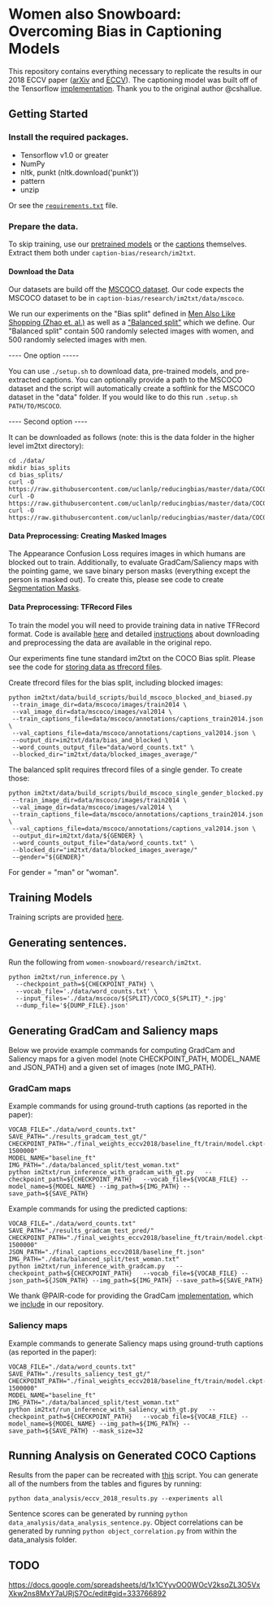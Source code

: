 # Women also Snowboard: Overcoming Bias in Captioning Models 

This repository contains everything necessary to replicate the results in our 2018 ECCV paper ([arXiv](https://arxiv.org/abs/1803.09797) and [ECCV](http://openaccess.thecvf.com/content_ECCV_2018/papers/Lisa_Anne_Hendricks_Women_also_Snowboard_ECCV_2018_paper.pdf)). The captioning model was built off of the Tensorflow [implementation](https://github.com/tensorflow/models/tree/master/research/im2txt). Thank you to the original author @cshallue.

## Getting Started

### Install the required packages.

- Tensorflow v1.0 or greater
- NumPy
- nltk, punkt (nltk.download('punkt'))
- pattern
- unzip

Or see the [`requirements.txt`](../../requirements.txt) file.

### Prepare the data.

To skip training, use our [pretrained models](https://people.eecs.berkeley.edu/~lisa_anne/snowboard_misc/final_weights_eccv2018.zip) or the [captions](https://people.eecs.berkeley.edu/~lisa_anne/snowboard_misc/final_captions_eccv2018.zip) themselves. Extract them both under `caption-bias/research/im2txt`.

#### Download the Data

Our datasets are build off the [
MSCOCO dataset](http://cocodataset.org/#download).  Our code expects the MSCOCO dataset to be in `caption-bias/research/im2txt/data/mscoco`.

We run our experiments on the "Bias split" defined in [Men Also Like Shopping (Zhao et. al.)](https://github.com/uclanlp/reducingbias.git) as well as a ["Balanced split"](data/balanced_split/) which we define.  Our "Balanced split" contain 500 randomly selected images with women, and 500 randomly selected images with men. 

---- One option ----- 

You can use `./setup.sh` to download data, pre-trained models, and pre-extracted captions.  You can optionally provide a path to the MSCOCO dataset and the script will automatically create a softlink for the MSCOCO dataset in the "data" folder.  If you would like to do this run `.setup.sh PATH/TO/MSCOCO`.

---- Second option ---- 

It can be downloaded as follows (note: this is the data folder in the higher level im2txt directory):

```
cd ./data/
mkdir bias_splits
cd bias_splits/
curl -O https://raw.githubusercontent.com/uclanlp/reducingbias/master/data/COCO/dev.data
curl -O https://raw.githubusercontent.com/uclanlp/reducingbias/master/data/COCO/train.data
curl -O https://raw.githubusercontent.com/uclanlp/reducingbias/master/data/COCO/test.data
```

#### Data Preprocessing: Creating Masked Images

The Appearance Confusion Loss requires images in which humans are blocked out to train.  Additionally, to evaluate GradCam/Saliency maps with the pointing game, we save binary person masks (everything except the person is masked out).  To create this, please see code to create [Segmentation Masks](scripts/SegmentationMasks.ipynb).

#### Data Preprocessing: TFRecord Files

To train the model you will need to provide training data in native TFRecord format. Code is available [here](im2txt/data/download_and_preprocess_mscoco.sh) and detailed [instructions](https://github.com/tensorflow/models/tree/master/research/im2txt#prepare-the-training-data) about downloading and preprocessing the data are available in the original repo.

Our experiments fine tune standard im2txt on the COCO Bias split. Please see the code for [storing data as tfrecord files](im2txt/data/build_scripts/).

Create tfrecord files for the bias split, including blocked images:
```
python im2txt/data/build_scripts/build_mscoco_blocked_and_biased.py
 --train_image_dir=data/mscoco/images/train2014 \
 --val_image_dir=data/mscoco/images/val2014 \
 --train_captions_file=data/mscoco/annotations/captions_train2014.json \
 --val_captions_file=data/mscoco/annotations/captions_val2014.json \
 --output_dir=im2txt/data/bias_and_blocked \
 --word_counts_output_file="data/word_counts.txt" \
 --blocked_dir="im2txt/data/blocked_images_average/"
```

The balanced split requires tfrecord files of a single gender. To create those:
```
python im2txt/data/build_scripts/build_mscoco_single_gender_blocked.py
 --train_image_dir=data/mscoco/images/train2014 \
 --val_image_dir=data/mscoco/images/val2014 \
 --train_captions_file=data/mscoco/annotations/captions_train2014.json \
 --val_captions_file=data/mscoco/annotations/captions_val2014.json \
 --output_dir=im2txt/data/${GENDER} \
 --word_counts_output_file="data/word_counts.txt" \
 --blocked_dir="im2txt/data/blocked_images_average/"
 --gender="${GENDER}"
```
For gender = "man" or "woman".


## Training Models
Training scripts are provided [here](train_scripts/).  


## Generating sentences.
Run the following from `women-snowboard/research/im2txt`.
```
python im2txt/run_inference.py \
  --checkpoint_path=${CHECKPOINT_PATH} \
  --vocab_file='./data/word_counts.txt' \
  --input_files='./data/mscoco/${SPLIT}/COCO_${SPLIT}_*.jpg'
  --dump_file='${DUMP_FILE}.json'
```


## Generating GradCam and Saliency maps

Below we provide example commands for computing GradCam and Saliency maps for a given model (note CHECKPOINT_PATH, MODEL_NAME and JSON_PATH) and a given set of images (note IMG_PATH).

### GradCam maps
Example commands for using ground-truth captions (as reported in the paper):
```
VOCAB_FILE="./data/word_counts.txt"
SAVE_PATH="./results_gradcam_test_gt/"
CHECKPOINT_PATH="./final_weights_eccv2018/baseline_ft/train/model.ckpt-1500000"
MODEL_NAME="baseline_ft"
IMG_PATH="./data/balanced_split/test_woman.txt"
python im2txt/run_inference_with_gradcam_with_gt.py   --checkpoint_path=${CHECKPOINT_PATH}   --vocab_file=${VOCAB_FILE} --model_name=${MODEL_NAME} --img_path=${IMG_PATH} --save_path=${SAVE_PATH}
```

Example commands for using the predicted captions:
```
VOCAB_FILE="./data/word_counts.txt"
SAVE_PATH="./results_gradcam_test_pred/"
CHECKPOINT_PATH="./final_weights_eccv2018/baseline_ft/train/model.ckpt-1500000"
JSON_PATH="./final_captions_eccv2018/baseline_ft.json"
IMG_PATH="./data/balanced_split/test_woman.txt"
python im2txt/run_inference_with_gradcam.py   --checkpoint_path=${CHECKPOINT_PATH}   --vocab_file=${VOCAB_FILE} --json_path=${JSON_PATH} --img_path=${IMG_PATH} --save_path=${SAVE_PATH}
```

We thank @PAIR-code for providing the GradCam [implementation](https://github.com/PAIR-code/saliency), which we [include](gradcam) in our repository.

### Saliency maps
Example commands to generate Saliency maps using ground-truth captions (as reported in the paper):
```
VOCAB_FILE="./data/word_counts.txt"
SAVE_PATH="./results_saliency_test_gt/"
CHECKPOINT_PATH="./final_weights_eccv2018/baseline_ft/train/model.ckpt-1500000"
MODEL_NAME="baseline_ft"
IMG_PATH="./data/balanced_split/test_woman.txt"
python im2txt/run_inference_with_saliency_with_gt.py   --checkpoint_path=${CHECKPOINT_PATH}   --vocab_file=${VOCAB_FILE} --model_name=${MODEL_NAME} --img_path=${IMG_PATH} --save_path=${SAVE_PATH} --mask_size=32
```

## Running Analysis on Generated COCO Captions
Results from the paper can be recreated with [this](data_analysis/eccv_2018_results.py) script. You can generate all of the numbers from the tables and figures by running:
```
python data_analysis/eccv_2018_results.py --experiments all
```
Sentence scores can be generated by running `python data_analysis/data_analysis_sentence.py`.
Object correlations can be generated by running `python object_correlation.py` from within the data_analysis folder.


## TODO
https://docs.google.com/spreadsheets/d/1x1CYyvOO0WOcV2ksqZL3O5VxXkw2ns8MxY7aURjS7Oc/edit#gid=333766892

